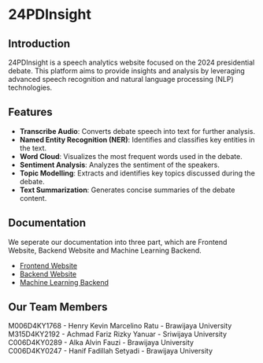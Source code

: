 # 24PDInsight

## Introduction
24PDInsight is a speech analytics website focused on the 2024 presidential debate. This platform aims to provide insights and analysis by leveraging advanced speech recognition and natural language processing (NLP) technologies.

## Features
- **Transcribe Audio**: Converts debate speech into text for further analysis.
- **Named Entity Recognition (NER)**: Identifies and classifies key entities in the text.
- **Word Cloud**: Visualizes the most frequent words used in the debate.
- **Sentiment Analysis**: Analyzes the sentiment of the speakers.
- **Topic Modelling**: Extracts and identifies key topics discussed during the debate.
- **Text Summarization**: Generates concise summaries of the debate content.

## Documentation
We seperate our documentation into three part, which are Frontend Website, Backend Website and Machine Learning Backend.

- [Frontend Website](https://github.com/C241-SA02/24PDInsight-FrontEnd)
- [Backend Website](https://github.com/C241-SA02/24PDInsight-BackEnd)
- [Machine Learning Backend](https://github.com/C241-SA02/24PDInsight-ML)

## Our Team Members

M006D4KY1768 - Henry Kevin Marcelino Ratu - Brawijaya University  
M315D4KY2192 - Achmad Fariz Rizky Yanuar - Sriwijaya University  
C006D4KY0289 - Alka Alvin Fauzi - Brawijaya University  
C006D4KY0247 - Hanif Fadillah Setyadi - Brawijaya University  
